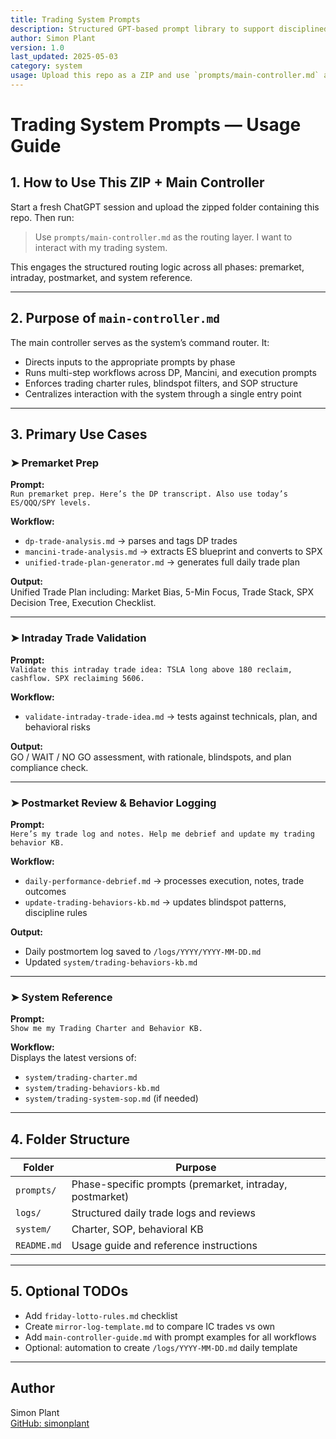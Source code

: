 ```yaml
---
title: Trading System Prompts
description: Structured GPT-based prompt library to support disciplined options trading alongside Inner Circle and Mancini
author: Simon Plant
version: 1.0
last_updated: 2025-05-03
category: system
usage: Upload this repo as a ZIP and use `prompts/main-controller.md` as the command router
---
```


# Trading System Prompts — Usage Guide

## 1. How to Use This ZIP + Main Controller

Start a fresh ChatGPT session and upload the zipped folder containing this repo. Then run:

> Use `prompts/main-controller.md` as the routing layer. I want to interact with my trading system.

This engages the structured routing logic across all phases: premarket, intraday, postmarket, and system reference.

---

## 2. Purpose of `main-controller.md`

The main controller serves as the system’s command router. It:

- Directs inputs to the appropriate prompts by phase
- Runs multi-step workflows across DP, Mancini, and execution prompts
- Enforces trading charter rules, blindspot filters, and SOP structure
- Centralizes interaction with the system through a single entry point

---

## 3. Primary Use Cases

### ➤ Premarket Prep

**Prompt:**  
`Run premarket prep. Here’s the DP transcript. Also use today’s ES/QQQ/SPY levels.`

**Workflow:**  
- `dp-trade-analysis.md` → parses and tags DP trades
- `mancini-trade-analysis.md` → extracts ES blueprint and converts to SPX
- `unified-trade-plan-generator.md` → generates full daily trade plan

**Output:**  
Unified Trade Plan including: Market Bias, 5-Min Focus, Trade Stack, SPX Decision Tree, Execution Checklist.

---

### ➤ Intraday Trade Validation

**Prompt:**  
`Validate this intraday trade idea: TSLA long above 180 reclaim, cashflow. SPX reclaiming 5606.`

**Workflow:**  
- `validate-intraday-trade-idea.md` → tests against technicals, plan, and behavioral risks

**Output:**  
GO / WAIT / NO GO assessment, with rationale, blindspots, and plan compliance check.

---

### ➤ Postmarket Review & Behavior Logging

**Prompt:**  
`Here’s my trade log and notes. Help me debrief and update my trading behavior KB.`

**Workflow:**  
- `daily-performance-debrief.md` → processes execution, notes, trade outcomes  
- `update-trading-behaviors-kb.md` → updates blindspot patterns, discipline rules

**Output:**  
- Daily postmortem log saved to `/logs/YYYY/YYYY-MM-DD.md`  
- Updated `system/trading-behaviors-kb.md`

---

### ➤ System Reference

**Prompt:**  
`Show me my Trading Charter and Behavior KB.`

**Workflow:**  
Displays the latest versions of:

- `system/trading-charter.md`
- `system/trading-behaviors-kb.md`
- `system/trading-system-sop.md` (if needed)

---

## 4. Folder Structure

| Folder           | Purpose                                                 |
|------------------|----------------------------------------------------------|
| `prompts/`       | Phase-specific prompts (premarket, intraday, postmarket) |
| `logs/`          | Structured daily trade logs and reviews                  |
| `system/`        | Charter, SOP, behavioral KB                              |
| `README.md`      | Usage guide and reference instructions                   |

---

## 5. Optional TODOs

- Add `friday-lotto-rules.md` checklist
- Create `mirror-log-template.md` to compare IC trades vs own
- Add `main-controller-guide.md` with prompt examples for all workflows
- Optional: automation to create `/logs/YYYY-MM-DD.md` daily template

---

## Author

Simon Plant  
[GitHub: simonplant](https://github.com/simonplant)